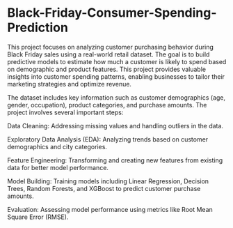 # Black-Friday-Consumer-Spending-Prediction


This project focuses on analyzing customer purchasing behavior during Black Friday sales using a real-world retail dataset. The goal is to build predictive models to estimate how much a customer is likely to spend based on demographic and product features. This project provides valuable insights into customer spending patterns, enabling businesses to tailor their marketing strategies and optimize revenue.

The dataset includes key information such as customer demographics (age, gender, occupation), product categories, and purchase amounts. The project involves several important steps:

Data Cleaning: Addressing missing values and handling outliers in the data.

Exploratory Data Analysis (EDA): Analyzing trends based on customer demographics and city categories.

Feature Engineering: Transforming and creating new features from existing data for better model performance.

Model Building: Training models including Linear Regression, Decision Trees, Random Forests, and XGBoost to predict customer purchase amounts.

Evaluation: Assessing model performance using metrics like Root Mean Square Error (RMSE).
